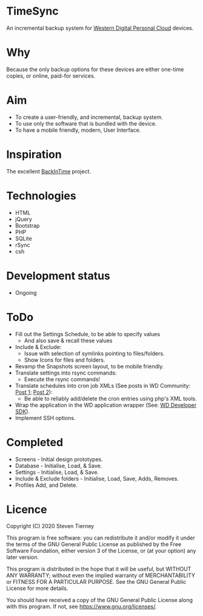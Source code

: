 # TimeSync
An incremental backup system for [Western Digital Personal Cloud](https://shop.westerndigital.com/en-gb/c/nas-and-cloud-storage) devices.

# Why
Because the only backup options for these devices are either one-time copies, or online, paid-for services.

# Aim
- To create a user-friendly, and incremental, backup system.
- To use only the software that is bundled with the device.
- To have a mobile friendly, modern, User Interface.

# Inspiration
The excellent [BackInTime](https://github.com/bit-team/backintime) project.

# Technologies
- HTML
- jQuery
- Bootstrap
- PHP
- SQLite
- rSync
- csh

# Development status
- Ongoing

# ToDo
- Fill out the Settings Schedule, to be able to specify values
  - And also save & recall these values
- Include & Exclude:
  - Issue with selection of symlinks pointing to files/folders.
  - Show Icons for files and folders.
- Revamp the Snapshots screen layout, to be mobile friendly.
- Translate settings into rsync commands:
  - Execute the rsync commands!
- Translate schedules into cron job XMLs (See posts in WD Community: [Post 1](https://community.wd.com/t/crontab-on-mycloud-ex2/98653/21); [Post 2](https://community.wd.com/t/nas-to-usb-automatic-incremental-backup/193625)):
  - Be able to reliably add/delete the cron entries using php's XML tools.
- Wrap the application in the WD application wrapper (See: [WD Developer SDK](https://developer.westerndigital.com/develop/wd/sdk.html#intro)).
- Implement SSH options.

# Completed
- Screens - Initial design prototypes.
- Database - Initialise, Load, & Save.
- Settings - Initialise, Load, & Save.
- Include & Exclude folders - Initialise, Load, Save, Adds, Removes.
- Profiles Add, and Delete.

# Licence
Copyright (C) 2020 Steven Tierney

This program is free software: you can redistribute it and/or modify
it under the terms of the GNU General Public License as published by
the Free Software Foundation, either version 3 of the License, or
(at your option) any later version.

This program is distributed in the hope that it will be useful,
but WITHOUT ANY WARRANTY; without even the implied warranty of
MERCHANTABILITY or FITNESS FOR A PARTICULAR PURPOSE.  See the
GNU General Public License for more details.

You should have received a copy of the GNU General Public License
along with this program.  If not, see <https://www.gnu.org/licenses/>.
